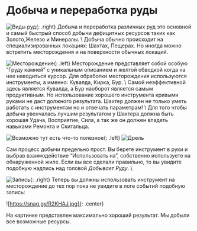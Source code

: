 # Добыча и переработка руды

![Виды руд](https://snag.gy/GhTHWo.jpg){: .right}
Добыча и переработка различных руд это основной и самый быстрый способ добычи дефицитных ресурсов таких как Золото,Железо и Минералы. \\
Добыча обычно происходит на специализированных локациях: Шахтах, Пещерах. Но иногда можно встретить месторождения и на поверхности обычных локаций.

![Месторождение](https://snag.gy/4BZlt1.jpg){: .left}
Месторождение представляет собой особую “Груду камней” с уникальным описанием и желтой обводкой когда на нее наводиться курсор. Для обработки месторождения используются инструменты, а именно: Кувалда, Кирка, Бур. \\
Самой неэффективной здесь является Кувалда, а Бур наоборот является самым продуктивным. Но использование хорошего инструмента кривыми руками не даст должного результата. Шахтер должен не только уметь работать с инструментам но и отвечать параметрам! \\
Для того чтобы добыча увенчалась лучшим результатом у Шахтера должна быть хорошая Удача, Восприятие, Сила, а так же он должен владеть навыками Ремонта и Скитальца.

![Возможно тут есть что-то полезное](https://snag.gy/YUHDfV.jpg){: .left}
![Дрель](https://snag.gy/wUKe1v.jpg)

Сам процесс добычи предельно прост. Вы берете инструмент в руки и выбрав взаимодействие “Использовать на”, собственно используете на обнаруженной жиле. Если вы все сделали правильно, то вы увидите подобную надпись над головой *Добывает Руду*.  \\

![Запись](https://snag.gy/6jP7mM.jpg){: .right} 
Теперь вы должны использовать инструмент на месторождение до тех пор пока не увидите в логе событий подобную запись:

![https://snag.gy/R2KHAJ.jpg]{: .center}

На картинке представлен максимально хороший результат. Мы добыли все возможные ресурсы.